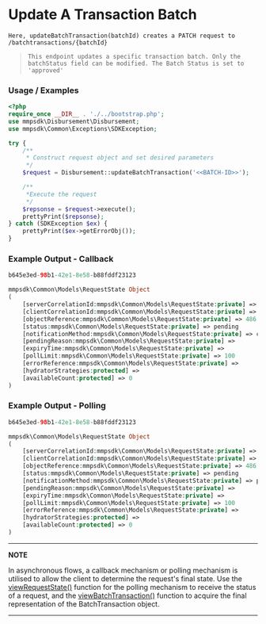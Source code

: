 # Update A Transaction Batch

`Here, updateBatchTransaction(batchId) creates a PATCH request to /batchtransactions/{batchId}`

> `This endpoint updates a specific transaction batch. Only the batchStatus field can be modified. The Batch Status is set to 'approved'`

### Usage / Examples

```php
<?php
require_once __DIR__ . './../bootstrap.php';
use mmpsdk\Disbursement\Disbursement;
use mmpsdk\Common\Exceptions\SDKException;

try {
    /**
     * Construct request object and set desired parameters
     */
    $request = Disbursement::updateBatchTransaction('<<BATCH-ID>>');

    /**
     *Execute the request
     */
    $repsonse = $request->execute();
    prettyPrint($repsonse);
} catch (SDKException $ex) {
    prettyPrint($ex->getErrorObj());
}
```

### Example Output - Callback

```php
b645e3ed-98b1-42e1-8e58-b88fddf23123

mmpsdk\Common\Models\RequestState Object
(
    [serverCorrelationId:mmpsdk\Common\Models\RequestState:private] => b0b4941d-4c51-4453-8057-a767bbedb718
    [clientCorrelationId:mmpsdk\Common\Models\RequestState:private] => b645e3ed-98b1-42e1-8e58-b88fddf23123
    [objectReference:mmpsdk\Common\Models\RequestState:private] => 486
    [status:mmpsdk\Common\Models\RequestState:private] => pending
    [notificationMethod:mmpsdk\Common\Models\RequestState:private] => callback
    [pendingReason:mmpsdk\Common\Models\RequestState:private] =>
    [expiryTime:mmpsdk\Common\Models\RequestState:private] =>
    [pollLimit:mmpsdk\Common\Models\RequestState:private] => 100
    [errorReference:mmpsdk\Common\Models\RequestState:private] =>
    [hydratorStrategies:protected] =>
    [availableCount:protected] => 0
)
```

### Example Output - Polling

```php
b645e3ed-98b1-42e1-8e58-b88fddf23123

mmpsdk\Common\Models\RequestState Object
(
    [serverCorrelationId:mmpsdk\Common\Models\RequestState:private] => b0b4941d-4c51-4453-8057-a767bbedb718
    [clientCorrelationId:mmpsdk\Common\Models\RequestState:private] => b645e3ed-98b1-42e1-8e58-b88fddf23123
    [objectReference:mmpsdk\Common\Models\RequestState:private] => 486
    [status:mmpsdk\Common\Models\RequestState:private] => pending
    [notificationMethod:mmpsdk\Common\Models\RequestState:private] => polling
    [pendingReason:mmpsdk\Common\Models\RequestState:private] =>
    [expiryTime:mmpsdk\Common\Models\RequestState:private] =>
    [pollLimit:mmpsdk\Common\Models\RequestState:private] => 100
    [errorReference:mmpsdk\Common\Models\RequestState:private] =>
    [hydratorStrategies:protected] =>
    [availableCount:protected] => 0
)
```

---

**NOTE**

In asynchronous flows, a callback mechanism or polling mechanism is utilised to allow the client to determine the request's final state. Use the [viewRequestState()](viewRequestState.Readme.md) function for the polling mechanism to receive the status of a request, and the [viewBatchTransaction()](viewBatchTransaction.Readme.md) function to acquire the final representation of the BatchTransaction object.

---